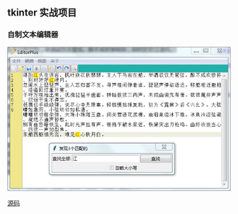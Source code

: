 ## tkinter 实战项目

### 自制文本编辑器

![Editor](https://github.com/arcticfox1919/ImageHosting/blob/master/Snipaste_2019-04-18_21-30-18.jpg?raw=true)

 [源码](https://github.com/arcticfox1919/tkinter-practice/tree/master/editor)

